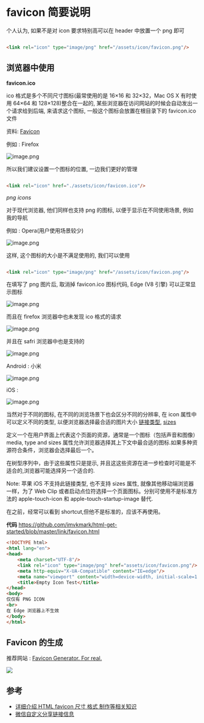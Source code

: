 # favicon 简要说明

个人认为, 如果不是对 icon 要求特别高可以在 header 中放置一个 png 即可

```html

<link rel="icon" type="image/png" href="/assets/icon/favicon.png"/>
```

## 浏览器中使用

**favicon.ico**

ico 格式是多个不同尺寸图标(最常使用的是 16×16 和 32×32，Mac OS X 有时使用 64×64 和 128×128)整合在一起的, 某些浏览器在访问网站的时候会自动发出一个请求给到后端,
来请求这个图标, 一般这个图标会放置在根目录下的 favicon.ico 文件

资料: [Favicon](https://zh.wikipedia.org/wiki/Favicon)

例如 : Firefox

![image.png](https://file.wulicode.com/yuque/202304/20/17/2948KLvwzyn9.png?x-oss-process=image/resize,h_129)

所以我们建议设置一个图标的位置, 一边我们更好的管理

```html

<link rel="icon" href="./assets/icon/favicon.ico"/>
```

_png icons_

对于现代浏览器, 他们同样也支持 png 的图标, 以便于显示在不同使用场景, 例如我的导航

例如 : Opera(用户使用场景较少)

![image.png](https://file.wulicode.com/yuque/202304/20/17/2948CVsKfRre.png?x-oss-process=image/resize,h_852)

这样, 这个图标的大小是不满足使用的, 我们可以使用

```html

<link rel="icon" type="image/png" href="/assets/icon/favicon.png"/>
```

在填写了 png 图片后, 取消掉 favicon.ico 图标代码, Edge (V8 引擎) 可以正常显示图标

![image.png](https://file.wulicode.com/yuque/202304/20/17/2949xDn93uQ4.png?x-oss-process=image/resize,h_325)

而且在 firefox 浏览器中也未发现 ico 格式的请求

![image.png](https://file.wulicode.com/yuque/202304/20/17/2949fjzdTP1O.png?x-oss-process=image/resize,h_118)

并且在 safri 浏览器中也是支持的

![image.png](https://file.wulicode.com/yuque/202304/20/17/29492vLEi3P1.png?x-oss-process=image/resize,h_338)

Android : 小米

![image.png](https://file.wulicode.com/yuque/202304/20/17/29496WdxBBoR.png?x-oss-process=image/resize,h_813)

iOS :

![image.png](https://file.wulicode.com/yuque/202304/20/17/2950Mem8pDak.png?x-oss-process=image/resize,h_811)

当然对于不同的图标, 在不同的浏览场景下也会区分不同的分辨率, 在 icon 属性中可以定义不同的类型,
以便浏览器选择最合适的图片大小 [链接类型](https://developer.mozilla.org/zh-CN/docs/Web/HTML/Link_types), [sizes](https://developer.mozilla.org/zh-CN/docs/Web/HTML/Element/link#attr-sizes)

定义一个在用户界面上代表这个页面的资源，通常是一个图标（包括声音和图像） media, type and sizes 属性允许浏览器选择其上下文中最合适的图标.如果多种资源符合条件，浏览器会选择最后一个。

在树型序列中，由于这些属性只是提示, 并且这这些资源在进一步检查时可能是不适合的,浏览器可能选择另一个适合的.

Note: 苹果 iOS 不支持此链接类型, 也不支持 sizes 属性, 就像其他移动端浏览器一样，为了 Web Clip 或者启动点位符选择一个页面图标。分别可使用不是标准方法的
apple-touch-icon 和 apple-touch-startup-image 替代.

在之前，经常可以看到 shortcut,但他不是标准的，应该不再使用。

**代码** https://github.com/imvkmark/html-get-started/blob/master/link/favicon.html 

```html
<!DOCTYPE html>
<html lang="en">
<head>
    <meta charset="UTF-8"/>
    <link rel="icon" type="image/png" href="assets/icon/favicon.png"/>
    <meta http-equiv="X-UA-Compatible" content="IE=edge"/>
    <meta name="viewport" content="width=device-width, initial-scale=1.0"/>
    <title>Empty Icon Test</title>
</head>
<body>
仅仅有 PNG ICON
<br>
在 Edge 浏览器上不生效
</body>
</html>
```

## Favicon 的生成

推荐网站 : [Favicon Generator. For real.](https://realfavicongenerator.net/)

![](https://file.wulicode.com/yuque/202304/20/17/2950UDngjJuT.png)

## 参考

- [详细介绍 HTML favicon 尺寸 格式 制作等相关知识](https://www.zhangxinxu.com/wordpress/2019/06/html-favicon-size-ico-generator/)
- [微信自定义分享链接信息](https://segmentfault.com/a/1190000012860070)

